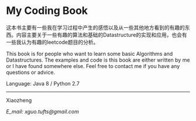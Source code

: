 # My Coding Book

这本书主要有一些我在学习过程中产生的感悟以及从一些其他地方看到的有趣的东西。内容主要关于一些有趣的算法和基础的Datastructure的实现和应用，也会有一些我认为有趣的leetcode题目的分析。

This book is for people who want to learn some basic Algorithms and Datastructures. The examples and code is this book are either written by me or I have found somewhere else. Feel free to contact me if you have any questions or advice. 

Language: Java 8 / Python 2.7

---

Xiaozheng

_E\_mail: xguo.tufts@gmail.com_



